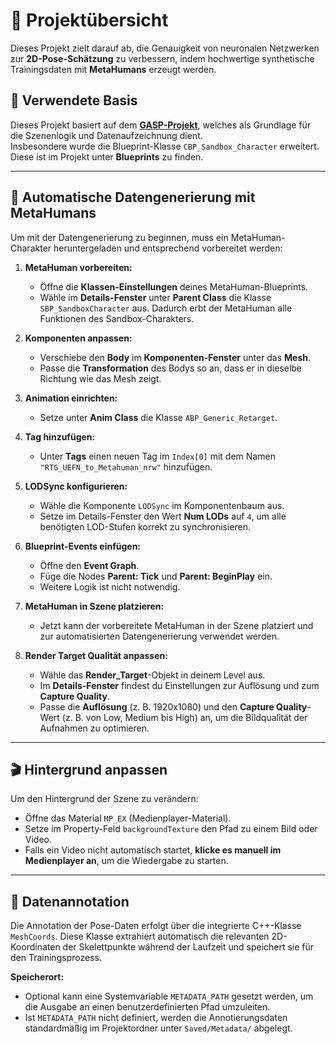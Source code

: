 # 📌 Projektübersicht

Dieses Projekt zielt darauf ab, die Genauigkeit von neuronalen Netzwerken zur **2D-Pose-Schätzung** zu verbessern, indem hochwertige synthetische Trainingsdaten mit **MetaHumans** erzeugt werden.

## 🔗 Verwendete Basis

Dieses Projekt basiert auf dem [**GASP-Projekt**](https://github.com/PolygonHive/GASP-ALS.git), welches als Grundlage für die Szenenlogik und Datenaufzeichnung dient.  
Insbesondere wurde die Blueprint-Klasse `CBP_Sandbox_Character` erweitert. Diese ist im Projekt unter **Blueprints** zu finden.

---

## 🔄 Automatische Datengenerierung mit MetaHumans

Um mit der Datengenerierung zu beginnen, muss ein MetaHuman-Charakter heruntergeladen und entsprechend vorbereitet werden:

1. **MetaHuman vorbereiten:**

   * Öffne die **Klassen-Einstellungen** deines MetaHuman-Blueprints.
   * Wähle im **Details-Fenster** unter **Parent Class** die Klasse `SBP_SandboxCharacter` aus. Dadurch erbt der MetaHuman alle Funktionen des Sandbox-Charakters.

2. **Komponenten anpassen:**

   * Verschiebe den **Body** im **Komponenten-Fenster** unter das **Mesh**.
   * Passe die **Transformation** des Bodys so an, dass er in dieselbe Richtung wie das Mesh zeigt.

3. **Animation einrichten:**

   * Setze unter **Anim Class** die Klasse `ABP_Generic_Retarget`.

4. **Tag hinzufügen:**

   * Unter **Tags** einen neuen Tag im `Index[0]` mit dem Namen
     `"RTG_UEFN_to_Metahuman_nrw"` hinzufügen.

5. **LODSync konfigurieren:**

   * Wähle die Komponente `LODSync` im Komponentenbaum aus.
   * Setze im Details-Fenster den Wert **Num LODs** auf `4`, um alle benötigten LOD-Stufen korrekt zu synchronisieren.

6. **Blueprint-Events einfügen:**

   * Öffne den **Event Graph**.
   * Füge die Nodes **Parent: Tick** und **Parent: BeginPlay** ein.
   * Weitere Logik ist nicht notwendig.

7. **MetaHuman in Szene platzieren:**

   * Jetzt kann der vorbereitete MetaHuman in der Szene platziert und zur automatisierten Datengenerierung verwendet werden.

8. **Render Target Qualität anpassen:**

   * Wähle das **Render\_Target**-Objekt in deinem Level aus.
   * Im **Details-Fenster** findest du Einstellungen zur Auflösung und zum **Capture Quality**.
   * Passe die **Auflösung** (z. B. 1920x1080) und den **Capture Quality**-Wert (z. B. von Low, Medium bis High) an, um die Bildqualität der Aufnahmen zu optimieren.

---

## 🎬 Hintergrund anpassen

Um den Hintergrund der Szene zu verändern:

* Öffne das Material `MP_EX` (Medienplayer-Material).
* Setze im Property-Feld `backgroundTexture` den Pfad zu einem Bild oder Video.
* Falls ein Video nicht automatisch startet, **klicke es manuell im Medienplayer an**, um die Wiedergabe zu starten.

---

## 🧩 Datenannotation

Die Annotation der Pose-Daten erfolgt über die integrierte C++-Klasse `MeshCoords`.
Diese Klasse extrahiert automatisch die relevanten 2D-Koordinaten der Skelettpunkte während der Laufzeit und speichert sie für den Trainingsprozess.

**Speicherort:**

* Optional kann eine Systemvariable `METADATA_PATH` gesetzt werden, um die Ausgabe an einen benutzerdefinierten Pfad umzuleiten.
* Ist `METADATA_PATH` nicht definiert, werden die Annotierungsdaten standardmäßig im Projektordner unter `Saved/Metadata/` abgelegt.
